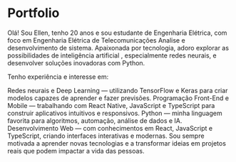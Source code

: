 # Portfolio
Olá! Sou Ellen, tenho 20 anos e sou estudante de Engenharia Elétrica, com foco em Engenharia Elétrica de Telecomunicações Analise e desenvolvimento de sistema. Apaixonada por tecnologia, adoro explorar as possibilidades de inteligência artificial , especialmente redes neurais, e desenvolver soluções inovadoras com Python.

Tenho experiência e interesse em:

Redes neurais e Deep Learning — utilizando TensorFlow e Keras para criar modelos capazes de aprender e fazer previsões.
Programação Front-End e Mobile — trabalhando com React Native, JavaScript e TypeScript para construir aplicativos intuitivos e responsivos.
Python — minha linguagem favorita para algoritmos, automação, análise de dados e IA.
Desenvolvimento Web — com conhecimentos em React, JavaScript e TypeScript, criando interfaces interativas e modernas.
Sou sempre motivada a aprender novas tecnologias e a transformar ideias em projetos reais que podem impactar a vida das pessoas.
